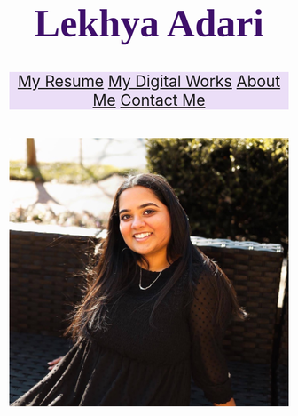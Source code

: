 <!DOCTYPE html>
<html lang = "en">
    <head>
        <meta charset = "utf-8">
<!--         <title>Lekhya Adari Personal Website</title> -->
    </head>
    <body>
        <h1 style = "color:rgb(63, 16, 107); text-align:center; font-family:'Times New Roman'; font-size:500%;">Lekhya Adari</h1>
        <nav style = "text-align:center; background-color:rgb(235, 222, 247); font-size:200%;">
            <a href="resume.md">My Resume</a>
            <a href="works.md">My Digital Works</a>
            <a href="about.md">About Me</a>
            <a href="contact.md">Contact Me</a>
        </nav>
        <br>
        <br>
        <br>
        <img src="senior_photo.jpg">
    </body>
</html>
